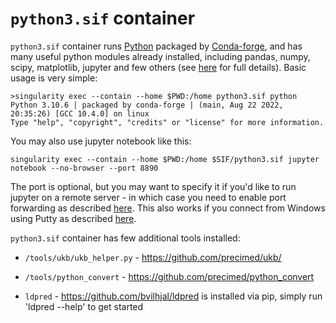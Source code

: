 # ``python3.sif`` container

``python3.sif`` container runs [Python](https://python.org) packaged by [Conda-forge](https://conda-forge.org), and has many useful python modules already installed, 
including pandas, numpy, scipy, matplotlib, jupyter and few others (see [here](https://github.com/comorment/gwas/blob/main/containers/python3/Dockerfile) for full details).
Basic usage is very simple:

```
>singularity exec --contain --home $PWD:/home python3.sif python
Python 3.10.6 | packaged by conda-forge | (main, Aug 22 2022, 20:35:26) [GCC 10.4.0] on linux
Type "help", "copyright", "credits" or "license" for more information.
```

You may also use jupyter notebook like this:
```
singularity exec --contain --home $PWD:/home $SIF/python3.sif jupyter notebook --no-browser --port 8890
```
The port is optional, but you may want to specify it if you'd like to run jupyter on a remote server - in which case you need to enable port forwarding as described [here](https://docs.anaconda.com/anaconda/user-guide/tasks/remote-jupyter-notebook/). This also works if you connect from Windows using Putty as described [here](https://stackoverflow.com/questions/46276612/remote-access-jupyter-notebook-from-windows).

``python3.sif`` container has few additional tools installed:

* ``/tools/ukb/ukb_helper.py`` - https://github.com/precimed/ukb/
* ``/tools/python_convert`` - https://github.com/precimed/python_convert

* ``ldpred`` - https://github.com/bvilhjal/ldpred is installed via pip, simply run 'ldpred --help' to get started
